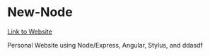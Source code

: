 # New-Node

[Link to Website](https://website-tyleredmunds.rhcloud.com/#/home)

Personal Website using Node/Express, Angular, Stylus, and ddasdf
